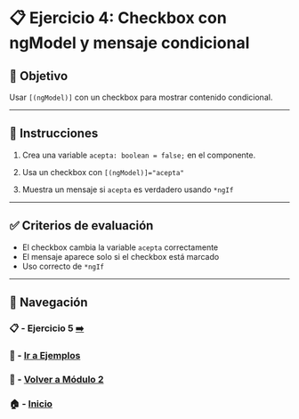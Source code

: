 # 📋 Ejercicio 4: Checkbox con ngModel y mensaje condicional

## 🎯 Objetivo
Usar `[(ngModel)]` con un checkbox para mostrar contenido condicional.

---

## 📝 Instrucciones
1. Crea una variable `acepta: boolean = false;` en el componente.

2. Usa un checkbox con `[(ngModel)]="acepta"`

3. Muestra un mensaje si `acepta` es verdadero usando `*ngIf`

---

## ✅ Criterios de evaluación
- El checkbox cambia la variable `acepta` correctamente
- El mensaje aparece solo si el checkbox está marcado
- Uso correcto de `*ngIf`

---

## 🔁 Navegación

### 📋 - Ejercicio 5 [➡️](./Ejercicio_5.md)

### 🧪 - [Ir a Ejemplos](../../Ejemplos/README.md)

### 📘 - [Volver a Módulo 2](../../Modulo_2.md) 

### 🏠 - [Inicio](../../../README.md)

